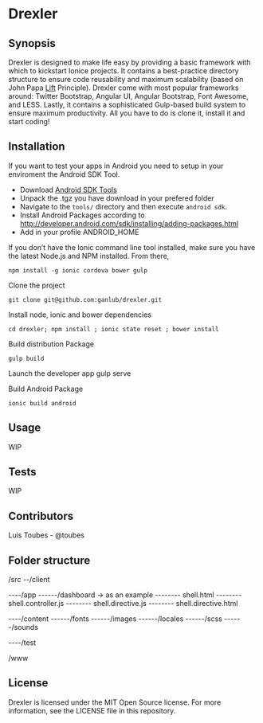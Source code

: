 # Drexler

## Synopsis

Drexler is designed to make life easy by providing a basic framework with which to kickstart Ionice projects. It contains a best-practice directory structure to ensure code reusability and maximum scalability  (based on John Papa [Lift](https://github.com/johnpapa/angular-styleguide/blob/master/a1/README.md#lift) Principle). Drexler come with most popular frameworks around: Twitter Bootstrap, Angular UI, Angular Bootstrap, Font Awesome, and LESS. Lastly, it contains a sophisticated Gulp-based build system to ensure maximum productivity. All you have to do is clone it, install it and start coding!

## Installation

If you want to test your apps in Android you need to setup in your enviroment the Android SDK Tool.
* Download [Android SDK Tools](http://developer.android.com/sdk/index.html#Other)
* Unpack the .tgz you have download in your prefered folder
* Navigate to the `tools/` directory and then execute `android sdk`.
* Install Android Packages according to http://developer.android.com/sdk/installing/adding-packages.html
* Add in your profile ANDROID_HOME

If you don’t have the Ionic command line tool installed, make sure you have the latest Node.js and NPM installed. From there,
```
npm install -g ionic cordova bower gulp
```

Clone the project
```
git clone git@github.com:ganlub/drexler.git
```

Install node, ionic and bower dependencies
```
cd drexler; npm install ; ionic state reset ; bower install
```

Build distribution Package
```
gulp build
```

Launch the developer app
gulp serve

Build Android Package
```
ionic build android
```

## Usage

WIP


## Tests

WIP

## Contributors

Luis Toubes - @toubes

## Folder structure
/src
--/client

----/app
------/dashboard                -> as an example
-------- shell.html
-------- shell.controller.js
-------- shell.directive.js
-------- shell.directive.html 
               
----/content
------/fonts
------/images
------/locales
------/scss
------/sounds

----/test

/www

## License

Drexler is licensed under the MIT Open Source license. For more information, see the LICENSE file in this repository.
